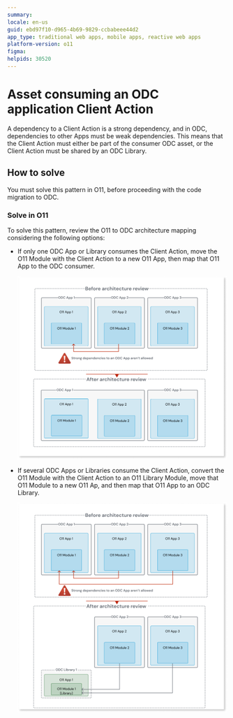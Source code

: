 ```yaml
---
summary: 
locale: en-us
guid: ebd97f10-d965-4b69-9829-ccbabeee44d2
app_type: traditional web apps, mobile apps, reactive web apps
platform-version: o11
figma:
helpids: 30520
---
```

# Asset consuming an ODC application Client Action

A dependency to a Client Action is a strong dependency, and in ODC, dependencies to other Apps must be weak dependencies.
This means that the Client Action must either be part of the consumer ODC asset, or the Client Action must be shared by an ODC Library.

## How to solve

You must solve this pattern in O11, before proceeding with the code migration to ODC.

### Solve in O11

To solve this pattern, review the O11 to ODC architecture mapping considering the following options:

* If only one ODC App or Library consumes the Client Action, move the O11 Module with the Client Action to a new O11 App, then map that O11 App to the ODC consumer.

    ![Diagram showing the architecture review process. Before the review, O11 Module 1 is within ODC App 1. After the review, O11 Module 1 is moved to O11 App 4 and mapped to the ODC consumer.](images/review-arch-consolidate.png "Architecture Review Process for Single ODC App or Library")

* If several ODC Apps or Libraries consume the Client Action, convert the O11 Module with the Client Action to an O11 Library Module, move that O11 Module to a new O11 Ap, and then map that O11 App to an ODC Library.

    ![Diagram showing the architecture review process. Before the review, O11 Modules are within ODC Apps. After the review, O11 Module 1 is moved to O11 App 4 and shared as a library in ODC Library 1.](images/review-arch-move-to-lib.png "Architecture Review Process for Multiple ODC Apps or Libraries")
